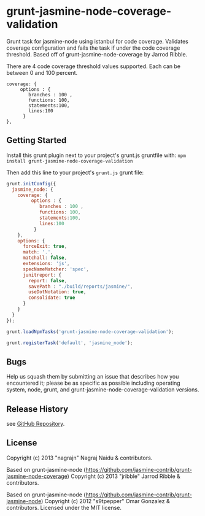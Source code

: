 # grunt-jasmine-node-coverage-validation
Grunt task for jasmine-node using istanbul for code coverage. Validates coverage configuration and fails the task if under the code coverage threshold. Based off of grunt-jasmine-node-coverage by Jarrod Ribble.

There are 4 code coverage threshold values supported. Each can be between 0 and 100 percent.

    coverage: {
         options : {
            branches : 100 ,
            functions: 100,
            statements:100,
            lines:100
          }
    },

## Getting Started
Install this grunt plugin next to your project's grunt.js gruntfile with: `npm install grunt-jasmine-node-coverage-validation`

Then add this line to your project's `grunt.js` grunt file:


```javascript
grunt.initConfig({
  jasmine_node: {
    coverage: {
         options : {
            branches : 100 ,
            functions: 100,
            statements:100,
            lines:100
          }
    },
    options: {
      forceExit: true,
      match: '.',
      matchall: false,
      extensions: 'js',
      specNameMatcher: 'spec',
      junitreport: {
        report: false,
        savePath : "./build/reports/jasmine/",
        useDotNotation: true,
        consolidate: true
      }
    }
  }
});

grunt.loadNpmTasks('grunt-jasmine-node-coverage-validation');

grunt.registerTask('default', 'jasmine_node');
```

## Bugs

Help us squash them by submitting an issue that describes how you encountered it; please be as specific as possible including operating system, node, grunt, and grunt-jasmine-node-coverage-validation versions.

## Release History

see [GitHub Repository](grunt-jasmine-node-coverage-validation).

## License
Copyright (c) 2013 "nagrajn" Nagraj Naidu & contributors.

Based on grunt-jasmine-node (https://github.com/jasmine-contrib/grunt-jasmine-node-coverage) 
Copyright (c) 2013 "jribble" Jarrod Ribble & contributors.

Based on grunt-jasmine-node (https://github.com/jasmine-contrib/grunt-jasmine-node) 
Copyright (c) 2012 "s9tpepper" Omar Gonzalez & contributors.
Licensed under the MIT license.
